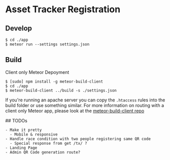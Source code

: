 # Asset Tracker Registration

## Develop

```
$ cd ./app
$ meteor run --settings settings.json
```

## Build

Client only Meteor Depoyment

```
$ [sudo] npm install -g meteor-build-client
$ cd ./app
$ meteor-build-client ../build -s ./settings.json
```

If you're running an apache server you can copy the `.htaccess` rules into the build folder or use something similar. For more information on routing with a client only Meteor app, please look at the [meteor-build-client repo](https://github.com/frozeman/meteor-build-client#making-routing-work-on-a-non-meteor-server)


## TODOs

```
- Make it pretty
  - Mobile & responsive
- Handle race condition with two people registering same QR code
  - Special response from get /tx/ ?
- Landing Page
- Admin QR Code generation route?
```
